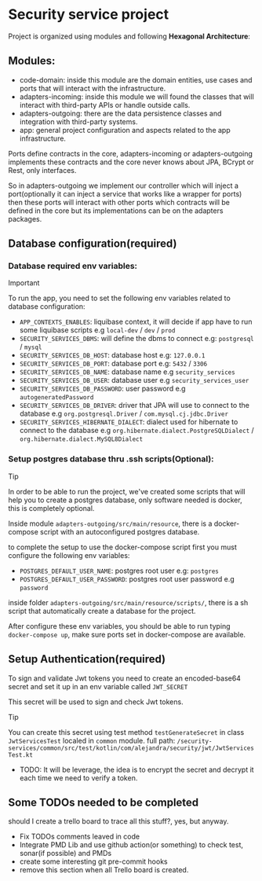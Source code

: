 # Security service project

Project is organized using modules and following **Hexagonal Architecture**:

## Modules:
- code-domain: inside this module are the domain entities, use cases and ports that will interact with the infrastructure.
- adapters-incoming: inside this module we will found the classes that will interact with third-party APIs or handle outside calls.
- adapters-outgoing: there are the data persistence classes and integration with third-party systems.
- app: general project configuration and aspects related to the app infrastructure.

Ports define contracts in the core, adapters-incoming or adapters-outgoing implements these contracts and the core never knows about JPA, BCrypt or Rest, only interfaces.

So in adapters-outgoing we implement our controller which will inject a port(optionally it can inject a service that works like a wrapper for ports)
then these ports will interact with other ports which contracts will be defined in the core but its implementations can be on the adapters packages.

## Database configuration(required)

### Database required env variables:

> [!IMPORTANT]
> To run the app, you need to set the following env variables related to database configuration:

- `APP_CONTEXTS_ENABLES`: liquibase context, it will decide if app have to run some liquibase scripts e.g `local-dev` / `dev` / `prod`
- `SECURITY_SERVICES_DBMS`: will define the dbms to connect e.g: `postgresql` / `mysql`
- `SECURITY_SERVICES_DB_HOST`: database host e.g: `127.0.0.1`
- `SECURITY_SERVICES_DB_PORT`: database port e.g: `5432` / `3306`
- `SECURITY_SERVICES_DB_NAME`: database name e.g `security_services`
- `SECURITY_SERVICES_DB_USER`: database user e.g `security_services_user`
- `SECURITY_SERVICES_DB_PASSWORD`: user password e.g `autogeneratedPassword`
- `SECURITY_SERVICES_DB_DRIVER`: driver that JPA will use to connect to the database e.g `org.postgresql.Driver` / `com.mysql.cj.jdbc.Driver`
- `SECURITY_SERVICES_HIBERNATE_DIALECT`: dialect used for hibernate to connect to the database e.g `org.hibernate.dialect.PostgreSQLDialect` / `org.hibernate.dialect.MySQL8Dialect`

### Setup postgres database thru .ssh scripts(Optional):

> [!TIP]
> In order to be able to run the project, we've created some scripts that will help you to create a postgres database,
> only software needed is docker, this is completely optional.

Inside module `adapters-outgoing/src/main/resource`, there is a docker-compose script with an autoconfigured postgres database.

to complete the setup to use the docker-compose script first you must configure the following env variables:

- `POSTGRES_DEFAULT_USER_NAME`: postgres root user e.g: `postgres`
- `POSTGRES_DEFAULT_USER_PASSWORD`: postgres root user password e.g `password`

inside folder `adapters-outgoing/src/main/resource/scripts/`, there is a sh script that automatically 
create a database for the project.

After configure these env variables, you should be able to run typing `docker-compose up`, make sure ports set in docker-compose
are available.

## Setup Authentication(required)

To sign and validate Jwt tokens you need to create an encoded-base64 secret and set it up in an env variable called ``JWT_SECRET``

This secret will be used to sign and check Jwt tokens.

> [!TIP]
> You can create this secret using test method `testGenerateSecret` in class `JwtServicesTest` localed in `common` module.
> full path: ```/security-services/common/src/test/kotlin/com/alejandra/security/jwt/JwtServicesTest.kt```

- TODO: It will be leverage, the idea is to encrypt the secret and decrypt it each time we need to verify a token.

## Some TODOs needed to be completed

should I create a trello board to trace all this stuff?, yes, but anyway.

- Fix TODOs comments leaved in code
- Integrate PMD Lib and use github action(or something) to check test, sonar(if possible) and PMDs
- create some interesting git pre-commit hooks
- remove this section when all Trello board is created.